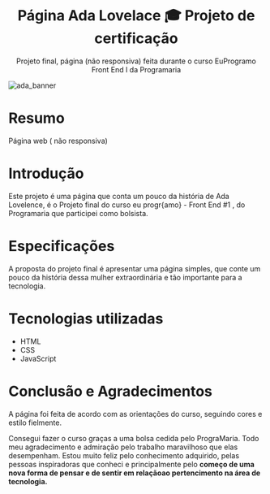 <h1 align="center"> Página Ada Lovelace 🎓 Projeto de certificação </h1>
<p align="center">Projeto final, página (não responsiva) feita durante o curso EuProgramo Front End I da Programaria<p/>


![ada_banner](https://user-images.githubusercontent.com/71991444/212345831-6d123c1f-75da-4941-96a5-12e55edc3f7d.png)



# Resumo

Página web ( não responsiva)


# Introdução

Este projeto é uma página que conta um pouco da história de Ada Lovelence, é o Projeto final do curso eu progr{amo} - Front End #1 , do Programaria que participei como bolsista.

# Especificações

A proposta do projeto final é apresentar uma página simples, que conte um pouco da história dessa mulher extraordinária e tão importante para a tecnologia. 


# Tecnologias utilizadas

- HTML
- CSS
- JavaScript

# Conclusão e Agradecimentos

A página foi feita de acordo com as orientações do curso, seguindo cores e estilo fielmente.

Consegui fazer o curso graças a uma bolsa cedida pelo PrograMaria. Todo
meu agradecimento e admiração pelo trabalho maravilhoso que elas desempenham.
Estou muito feliz pelo conhecimento adquirido, pelas pessoas inspiradoras que conheci e 
principalmente pelo 
**começo de uma nova forma de pensar e de sentir em relaçãoao pertencimento na área de tecnologia.**








